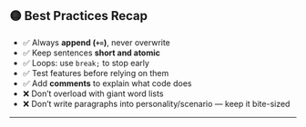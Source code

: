 ## 🟡 Best Practices Recap

* ✅ Always **append (`+=`)**, never overwrite
* ✅ Keep sentences **short and atomic**
* ✅ Loops: use `break;` to stop early
* ✅ Test features before relying on them
* ✅ Add **comments** to explain what code does
* ❌ Don’t overload with giant word lists
* ❌ Don’t write paragraphs into personality/scenario — keep it bite-sized

---
